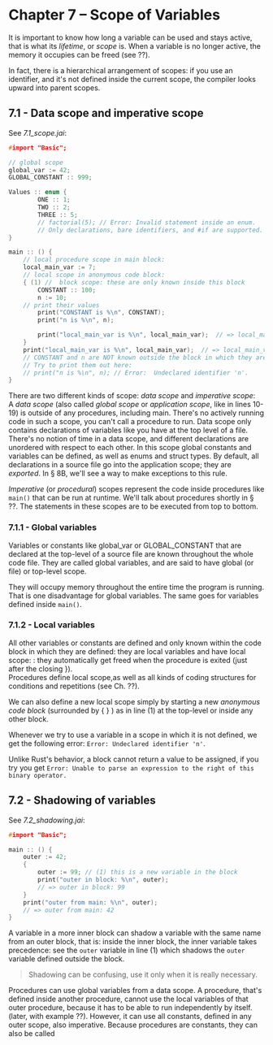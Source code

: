 # Chapter 7 – Scope of Variables
It is important to know how long a variable can be used and stays active, that is what its _lifetime_, or _scope_ is. When a variable is no longer active, the memory it occupies can be freed (see ??).

In fact, there is a hierarchical arrangement of scopes: if you use an identifier, and it's not defined inside the current scope, the compiler looks upward into parent scopes.

## 7.1 - Data scope and imperative scope                                           
See _7.1_scope.jai_:

```c++
#import "Basic";

// global scope
global_var := 42;
GLOBAL_CONSTANT :: 999;

Values :: enum {
        ONE :: 1;
        TWO :: 2;
        THREE :: 5;
        // factorial(5); // Error: Invalid statement inside an enum.  
        // Only declarations, bare identifiers, and #if are supported.
}

main :: () {
    // local procedure scope in main block:
    local_main_var := 7;
    // local scope in anonymous code block:
    { (1) //  block scope: these are only known inside this block
        CONSTANT :: 100;
        n := 10;
    // print their values
        print("CONSTANT is %\n", CONSTANT);
        print("n is %\n", n);

        print("local_main_var is %\n", local_main_var);  // => local_main_var is 7
    }
    print("local_main_var is %\n", local_main_var);  // => local_main_var is 7
    // CONSTANT and n are NOT known outside the block in which they are defined
    // Try to print them out here:
    // print("n is %\n", n); // Error:  Undeclared identifier 'n'.
}
```

There are two different kinds of scope: _data scope_ and _imperative scope_:  
  A _data scope_ (also called _global scope_ or _application scope_, like in lines 10-19) is outside of any procedures, including main. There's no actively running code in such a scope, you can't call a procedure to run. Data scope only contains declarations of variables like you have at the top level of a file. There's no notion of time in a data scope, and different declarations are unordered with respect to each other. In this scope global constants and variables can be defined, as well as enums and struct types.
  By default, all declarations in a source file go into the application scope; they are _exported_. In § 8B, we'll see a way to make exceptions to this rule.   

  _Imperative_ (or _procedural_) scopes represent the code inside procedures like `main()` that can be run at runtime. We'll talk about procedures shortly in § ??.
  The statements in these scopes are to be executed from top to bottom.

### 7.1.1 - Global variables
Variables or constants like global_var or 
GLOBAL_CONSTANT that are declared at the top-level of a source file are known throughout the whole code file. They are called global variables, and are said to have global (or file) or top-level scope.  

They will occupy memory throughout the entire time the program is running. That is one disadvantage for global variables. The same goes for variables defined inside `main()`. 

### 7.1.2 - Local variables
All other variables or constants are defined and only known within the code block in which they are defined: they are local variables and have local scope: : they automatically get freed when the procedure is exited (just after the closing }).   
Procedures define local scope,as well as all kinds of coding structures for conditions and repetitions (see Ch. ??).

We can also define a new local scope simply by starting a new _anonymous code block_  (surrounded by { } ) as in line (1) at the top-level or inside any other block. 

Whenever we try to use a variable in a scope in which it is not defined, we get the following error: `Error: Undeclared identifier 'n'`.

Unlike Rust's behavior, a block cannot return a value to be assigned, if you try you get  `Error: Unable to parse an expression to the right of this binary operator.`

## 7.2 - Shadowing of variables
See _7.2_shadowing.jai_:


```c++
#import "Basic";

main :: () {
    outer := 42;
    {
        outer := 99; // (1) this is a new variable in the block
        print("outer in block: %\n", outer); 
        // => outer in block: 99
    }
    print("outer from main: %\n", outer);    
    // => outer from main: 42
}
```

A variable in a more inner block can shadow a variable with the same name from an outer block, that is: inside the inner block, the inner variable takes precedence: see the `outer` variable in line (1) which shadows the `outer` variable defined outside the block.

> Shadowing can be confusing, use it only when it is really necessary.

Procedures can use global variables from a data scope.
A procedure, that's defined inside another procedure, cannot use the local variables of that outer procedure, because it has to be able to run independently by itself.(later, with example ??). However, it can use all constants, defined in any outer scope, also imperative. Because procedures are constants, they can also be called  

